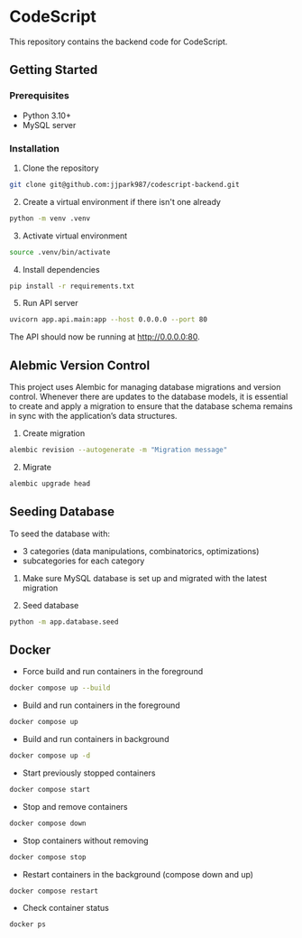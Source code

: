 # CodeScript

This repository contains the backend code for CodeScript.

## Getting Started

### Prerequisites

- Python 3.10+
- MySQL server

### Installation

1. Clone the repository

```zsh
git clone git@github.com:jjpark987/codescript-backend.git
```

2. Create a virtual environment if there isn't one already

```zsh
python -m venv .venv
```

3. Activate virtual environment

```zsh
source .venv/bin/activate
```

4. Install dependencies

```zsh
pip install -r requirements.txt
```

5. Run API server

```zsh
uvicorn app.api.main:app --host 0.0.0.0 --port 80
```

The API should now be running at http://0.0.0.0:80.

## Alebmic Version Control

This project uses Alembic for managing database migrations and version control. Whenever there are updates to the database models, it is essential to create and apply a migration to ensure that the database schema remains in sync with the application’s data structures.

1. Create migration

```zsh
alembic revision --autogenerate -m "Migration message"
```

2. Migrate

```zsh
alembic upgrade head
```

## Seeding Database

To seed the database with:
- 3 categories (data manipulations, combinatorics, optimizations)
- subcategories for each category

1. Make sure MySQL database is set up and migrated with the latest migration

2. Seed database

```zsh
python -m app.database.seed
```

## Docker

- Force build and run containers in the foreground

```zsh
docker compose up --build
```

- Build and run containers in the foreground

```zsh
docker compose up
```

- Build and run containers in background

```zsh
docker compose up -d
```

- Start previously stopped containers

```zsh
docker compose start
```

- Stop and remove containers

```zsh
docker compose down
```

- Stop containers without removing

```zsh
docker compose stop
```

- Restart containers in the background (compose down and up)

```zsh
docker compose restart
```

- Check container status

```zsh
docker ps
```
